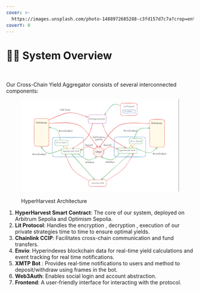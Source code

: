 ```yaml
---
cover: >-
  https://images.unsplash.com/photo-1488972685288-c3fd157d7c7a?crop=entropy&cs=srgb&fm=jpg&ixid=M3wxOTcwMjR8MHwxfHNlYXJjaHwyfHxhcmNoaXRlY3R1cmV8ZW58MHx8fHwxNzI1NzgyNTU4fDA&ixlib=rb-4.0.3&q=85
coverY: 0
---
```


# 👨‍💼 System Overview

\
\
Our Cross-Chain Yield Aggregator consists of several interconnected components:

<figure><img src="../../.gitbook/assets/image.png" alt=""><figcaption><p>HyperHarvest Architecture</p></figcaption></figure>

1. **HyperHarvest Smart Contract**: The core of our system, deployed on Arbitrum Sepolia and Optimism Sepolia.
2. **Lit Protocol**: Handles the encryption , decryption ,  execution of our private strategies time to time to ensure optimal yields.
3. **Chainlink CCIP**: Facilitates cross-chain communication and fund transfers.
4. **Envio**: Hyperindexes blockchain data for real-time yield calculations and event tracking for real time notifications.
5. **XMTP Bot** : Provides real-time notifications to users and method to deposit/withdraw using frames in the bot.
6. **Web3Auth**: Enables social login and account abstraction.
7. **Frontend**: A user-friendly interface for interacting with the protocol.
